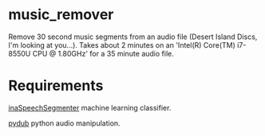 # music_remover

Remove 30 second music segments from an audio file (Desert Island Discs, I'm looking at you...). Takes about 2 minutes on an 'Intel(R) Core(TM) i7-8550U CPU @ 1.80GHz' for a 35 minute audio file.

# Requirements

[inaSpeechSegmenter](https://github.com/ina-foss/inaSpeechSegmenter) machine learning classifier.

[pydub](https://github.com/jiaaro/pydub) python audio manipulation.
